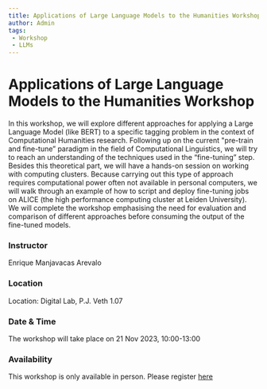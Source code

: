 ```yaml
---
title: Applications of Large Language Models to the Humanities Workshop 21 Nov 2023
author: Admin
tags:
 - Workshop
 - LLMs
---
```

# Applications of Large Language Models to the Humanities Workshop

In this workshop, we will explore different approaches for applying a Large Language Model (like BERT) to a specific tagging problem in the context of Computational Humanities research. Following up on the current "pre-train and fine-tune” paradigm in the field of Computational Linguistics, we will try to reach an understanding of the techniques used in the “fine-tuning” step. Besides this theoretical part, we will have a hands-on session on working with computing clusters. Because carrying out this type of approach requires computational power often not available in personal computers, we will walk through an example of how to script and deploy fine-tuning jobs on ALICE (the high performance computing cluster at Leiden University). We will complete the workshop emphasising the need for evaluation and comparison of different approaches before consuming the output of the fine-tuned models.

### Instructor
Enrique Manjavacas Arevalo

### Location
Location: Digital Lab, P.J. Veth 1.07

### Date & Time
The workshop will take place on 21 Nov 2023, 10:00-13:00

### Availability
This workshop is only available in person. Please register [here](https://fd24.formdesk.com/universiteitleiden/LLM-Workshop-21nov2023)
